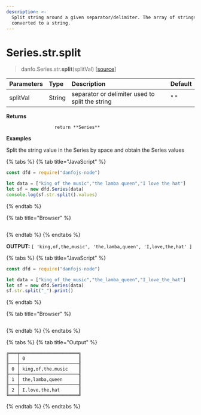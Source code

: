 ```yaml
---
description: >-
  Split string around a given separator/delimiter. The array of strings are then
  converted to a string.
---
```


# Series.str.split

> danfo.Series.str.**split**\(splitVal\) \[[source](https://github.com/opensource9ja/danfojs/blob/master/danfojs/src/core/strings.js#L250)\]

| Parameters | Type | Description | Default |
| :--- | :--- | :--- | :--- |
| splitVal | String | separator or delimiter used to split the string  | " " |

**Returns**

                      return **Series**

**Examples**

Split the string value in the Series by space and obtain the Series values

{% tabs %}
{% tab title="JavaScript" %}
```javascript
const dfd = require("danfojs-node")

let data = ["king of the music","the lamba queen","I love the hat"]
let sf = new dfd.Series(data)
console.log(sf.str.split().values)
```
{% endtab %}

{% tab title="Browser" %}
```

```
{% endtab %}
{% endtabs %}

**OUTPUT:**     `[ 'king,of,the,music', 'the,lamba,queen', 'I,love,the,hat' ]`

{% tabs %}
{% tab title="JavaScript" %}
```javascript
const dfd = require("danfojs-node")

let data = ["king_of_the_music","the_lamba_queen","I_love_the_hat"]
let sf = new dfd.Series(data)
sf.str.split("_").print()
```
{% endtab %}

{% tab title="Browser" %}
```

```
{% endtab %}
{% endtabs %}

{% tabs %}
{% tab title="Output" %}
```text
╔═══╤══════════════════════╗
║   │ 0                    ║
╟───┼──────────────────────╢
║ 0 │ king,of,the,music    ║
╟───┼──────────────────────╢
║ 1 │ the,lamba,queen      ║
╟───┼──────────────────────╢
║ 2 │ I,love,the,hat       ║
╚═══╧══════════════════════╝
```
{% endtab %}
{% endtabs %}

